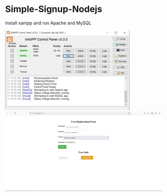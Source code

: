 # Simple-Signup-Nodejs

install xampp and run Apache and MySQL

<img src="1.JPG" width=400>

<img src="Capture.JPG">


